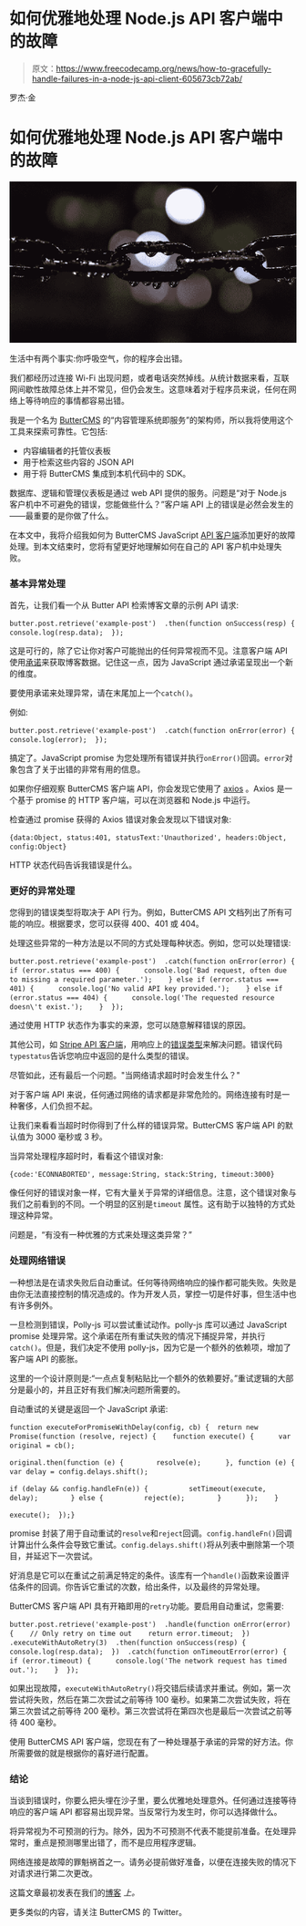 # 如何优雅地处理 Node.js API 客户端中的故障

> 原文：<https://www.freecodecamp.org/news/how-to-gracefully-handle-failures-in-a-node-js-api-client-605673cb72ab/>

罗杰·金

# 如何优雅地处理 Node.js API 客户端中的故障

![ZeWVg5Ffd0NyPPabxotdKvUV2q6pVs2FLX1A](img/cfcee0c9f9cd23bed093c4f8d4380cd3.png)

生活中有两个事实:你呼吸空气，你的程序会出错。

我们都经历过连接 Wi-Fi 出现问题，或者电话突然掉线。从统计数据来看，互联网间歇性故障总体上并不常见，但仍会发生。这意味着对于程序员来说，任何在网络上等待响应的事情都容易出错。

我是一个名为 [ButterCMS](https://buttercms.com/) 的“内容管理系统即服务”的架构师，所以我将使用这个工具来探索可靠性。它包括:

*   内容编辑者的托管仪表板
*   用于检索这些内容的 JSON API
*   用于将 ButterCMS 集成到本机代码中的 SDK。

数据库、逻辑和管理仪表板是通过 web API 提供的服务。问题是“对于 Node.js 客户机中不可避免的错误，您能做些什么？”客户端 API 上的错误是必然会发生的——最重要的是你做了什么。

在本文中，我将介绍我如何为 ButterCMS JavaScript [API 客户端](https://github.com/buttercms/buttercms-js)添加更好的故障处理。到本文结束时，您将有望更好地理解如何在自己的 API 客户机中处理失败。

### 基本异常处理

首先，让我们看一个从 Butter API 检索博客文章的示例 API 请求:

```
butter.post.retrieve('example-post')  .then(function onSuccess(resp) {    console.log(resp.data);  });
```

这是可行的，除了它让你对客户可能抛出的任何异常视而不见。注意客户端 API 使用[承诺](https://developer.mozilla.org/en-US/docs/Web/JavaScript/Guide/Using_promises)来获取博客数据。记住这一点，因为 JavaScript 通过承诺呈现出一个新的维度。

要使用承诺来处理异常，请在末尾加上一个`catch()`。

例如:

```
butter.post.retrieve('example-post')  .catch(function onError(error) {    console.log(error);  });
```

搞定了。JavaScript promise 为您处理所有错误并执行`onError()`回调。`error`对象包含了关于出错的非常有用的信息。

如果你仔细观察 ButterCMS 客户端 API，你会发现它使用了 [axios](https://github.com/mzabriskie/axios) 。Axios 是一个基于 promise 的 HTTP 客户端，可以在浏览器和 Node.js 中运行。

检查通过 promise 获得的 Axios 错误对象会发现以下错误对象:

```
{data:Object, status:401, statusText:'Unauthorized', headers:Object, config:Object}
```

HTTP 状态代码告诉我错误是什么。

### 更好的异常处理

您得到的错误类型将取决于 API 行为。例如，ButterCMS API 文档列出了所有可能的响应。根据要求，您可以获得 400、401 或 404。

处理这些异常的一种方法是以不同的方式处理每种状态。例如，您可以处理错误:

```
butter.post.retrieve('example-post')  .catch(function onError(error) {    if (error.status === 400) {      console.log('Bad request, often due to missing a required parameter.');    } else if (error.status === 401) {      console.log('No valid API key provided.');    } else if (error.status === 404) {      console.log('The requested resource doesn\'t exist.');    }  });
```

通过使用 HTTP 状态作为事实的来源，您可以随意解释错误的原因。

其他公司，如 [Stripe API 客户端](https://github.com/stripe/stripe-node)，用响应上的[错误类型](https://github.com/stripe/stripe-node/blob/master/lib/Error.js)来解决问题。错误代码`typestatus`告诉您响应中返回的是什么类型的错误。

尽管如此，还有最后一个问题。"当网络请求超时时会发生什么？"

对于客户端 API 来说，任何通过网络的请求都是非常危险的。网络连接有时是一种奢侈，人们负担不起。

让我们来看看当超时时你得到了什么样的错误异常。ButterCMS 客户端 API 的默认值为 3000 毫秒或 3 秒。

当异常处理程序超时时，看看这个错误对象:

```
{code:'ECONNABORTED', message:String, stack:String, timeout:3000}
```

像任何好的错误对象一样，它有大量关于异常的详细信息。注意，这个错误对象与我们之前看到的不同。一个明显的区别是`timeout` 属性。这有助于以独特的方式处理这种异常。

问题是，“有没有一种优雅的方式来处理这类异常？”

### 处理网络错误

一种想法是在请求失败后自动重试。任何等待网络响应的操作都可能失败。失败是由你无法直接控制的情况造成的。作为开发人员，掌控一切是件好事，但生活中也有许多例外。

一旦检测到错误，Polly-js 可以尝试重试动作。polly-js 库可以通过 JavaScript promise 处理异常。这个承诺在所有重试失败的情况下捕捉异常，并执行`catch()`。但是，我们决定不使用 polly-js，因为它是一个额外的依赖项，增加了客户端 API 的膨胀。

这里的一个设计原则是:“一点点复制粘贴比一个额外的依赖要好。”重试逻辑的大部分是最小的，并且正好有我们解决问题所需要的。

自动重试的关键是返回一个 JavaScript 承诺:

```
function executeForPromiseWithDelay(config, cb) {  return new Promise(function (resolve, reject) {    function execute() {      var original = cb();
```

```
original.then(function (e) {        resolve(e);      }, function (e) {        var delay = config.delays.shift();
```

```
if (delay && config.handleFn(e)) {          setTimeout(execute, delay);        } else {          reject(e);        }      });    }
```

```
execute();  });}
```

promise 封装了用于自动重试的`resolve`和`reject`回调。`config.handleFn()`回调计算出什么条件会导致它重试。`config.delays.shift()`将从列表中删除第一个项目，并延迟下一次尝试。

好消息是它可以在重试之前满足特定的条件。该库有一个`handle()`函数来设置评估条件的回调。你告诉它重试的次数，给出条件，以及最终的异常处理。

ButterCMS 客户端 API 具有开箱即用的`retry`功能。要启用自动重试，您需要:

```
butter.post.retrieve('example-post')  .handle(function onError(error) {    // Only retry on time out    return error.timeout;  })  .executeWithAutoRetry(3)  .then(function onSuccess(resp) {    console.log(resp.data);  })  .catch(function onTimeoutError(error) {    if (error.timeout) {      console.log('The network request has timed out.');    }  });
```

如果出现故障，`executeWithAutoRetry()`将交错后续请求并重试。例如，第一次尝试将失败，然后在第二次尝试之前等待 100 毫秒。如果第二次尝试失败，将在第三次尝试之前等待 200 毫秒。第三次尝试将在第四次也是最后一次尝试之前等待 400 毫秒。

使用 ButterCMS API 客户端，您现在有了一种处理基于承诺的异常的好方法。你所需要做的就是根据你的喜好进行配置。

### 结论

当谈到错误时，你要么把头埋在沙子里，要么优雅地处理意外。任何通过连接等待响应的客户端 API 都容易出现异常。当反常行为发生时，你可以选择做什么。

将异常视为不可预测的行为。除外，因为不可预测不代表不能提前准备。在处理异常时，重点是预测哪里出错了，而不是应用程序逻辑。

网络连接是故障的罪魁祸首之一。请务必提前做好准备，以便在连接失败的情况下对请求进行第二次更改。

这篇文章最初发表在我们的[博客](https://buttercms.com/blog/how-to-gracefully-handle-failures-in-a-nodejs-api-client) *上。*

更多类似的内容，请关注 ButterCMS 的 Twitter。
